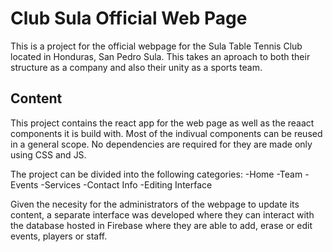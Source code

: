 # Club Sula Official Web Page

This is a project for the official webpage for the Sula Table Tennis Club located in Honduras, San Pedro Sula. This takes an aproach to both their structure as a company and also their unity as a sports team.

## Content

This project contains the react app for the web page as well as the reaact components it is build with. Most of the indivual components can be reused in a general scope. No dependencies are required for they are made only using CSS and JS.

The project can be divided into the following categories:
-Home
-Team
-Events
-Services
-Contact Info
-Editing Interface

Given the necesity for the administrators of the webpage to update its content, a separate interface was developed where they can interact with the database hosted in Firebase where they are able to add, erase or edit events, players or staff.
